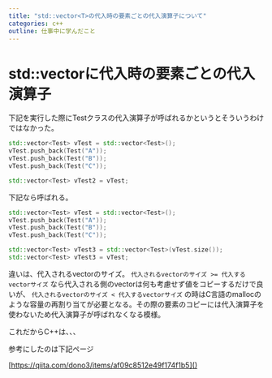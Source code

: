 ```yaml
---
title: "std::vector<T>の代入時の要素ごとの代入演算子について"
categories: c++
outline: 仕事中に学んだこと
---
```


# std::vectorに代入時の要素ごとの代入演算子

下記を実行した際にTestクラスの代入演算子が呼ばれるかというとそういうわけではなかった。
```cpp
std::vector<Test> vTest = std::vector<Test>();
vTest.push_back(Test("A"));
vTest.push_back(Test("B"));
vTest.push_back(Test("C"));

std::vector<Test> vTest2 = vTest;
```

下記なら呼ばれる。
```cpp
std::vector<Test> vTest = std::vector<Test>();
vTest.push_back(Test("A"));
vTest.push_back(Test("B"));
vTest.push_back(Test("C"));

std::vector<Test> vTest3 = std::vector<Test>(vTest.size());
std::vector<Test> vTest3 = vTest;
```

違いは、代入されるvectorのサイズ。
`代入されるvectorのサイズ >= 代入するvectorサイズ`
なら代入される側のvectorは何も考慮せず値をコピーするだけで良いが、
`代入されるvectorのサイズ < 代入するvectorサイズ`
の時はC言語のmallocのような容量の再割り当てが必要となる。その際の要素のコピーには代入演算子を使わないため代入演算子が呼ばれなくなる模様。

これだからC++は、、、

参考にしたのは下記ページ

[https://qiita.com/dono3/items/af09c8512e49f174f1b5]()
